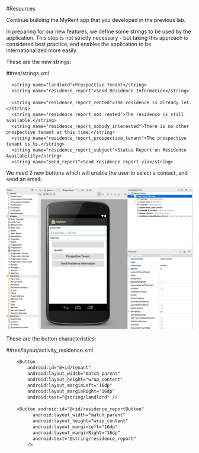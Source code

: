 #Resources

Continue building the MyRent app that you developed in the previous lab.

In preparing for our new features, we define some strings to be used by the application. This step is not strictly necessary - but taking this approach is considered best practice, and enables the application to be internationalized more easily.

These are the new strings:

##res/strings.xml

~~~
  <string name="landlord">Prospective Tenant</string>
  <string name="residence_report">Send Residence Information</string>
  
  <string name="residence_report_rented">The residence is already let.</string>
  <string name="residence_report_not_rented">The residence is still available.</string>
  <string name="residence_report_nobody_interested">There is no other prospective tenant at this time.</string>
  <string name="residence_report_prospective_tenant">The prospective tenant is %s.</string>
  <string name="residence_report_subject">Status Report on Residence Availability</string>
  <string name="send_report">Send residence report via</string>   
~~~

We need 2 new buttons which will enable the user to select a contact, and send an email:

![Figure 1: Prospective Tenant & Send Residence Information Buttons added](img/01.png)


These are the button characteristics:

##res/layout/activity_residence.xml

~~~
    <Button
        android:id="@+id/tenant"
        android:layout_width="match_parent"
        android:layout_height="wrap_content"
        android:layout_marginLeft="16dp"
        android:layout_marginRight="16dp"
        android:text="@string/landlord" />  
  
    <Button android:id="@+id/residence_reportButton"
          android:layout_width="match_parent"
          android:layout_height="wrap_content"
          android:layout_marginLeft="16dp"
          android:layout_marginRight="16dp"
          android:text="@string/residence_report"
        /> 
~~~
